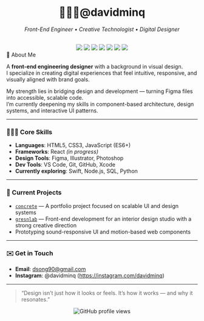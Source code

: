 <h1 align="center">🧑🏻‍💻@davidminq</h1>
<p align="center"><i>Front-End Engineer • Creative Technologist • Digital Designer</i></p>

<div align="center">

  <!-- Skill Badges -->
  <br/>

  <img src="https://img.shields.io/badge/Code-JavaScript-yellow?logo=javascript&logoColor=black"/>
  <img src="https://img.shields.io/badge/Markup-HTML5-E34F26?logo=html5&logoColor=white"/>
  <img src="https://img.shields.io/badge/Style-CSS3-1572B6?logo=css3&logoColor=white"/>
  <img src="https://img.shields.io/badge/Tools-VS%20Code-007ACC?logo=visualstudiocode&logoColor=white"/>
  
  <!-- Learning Badges -->
  <img src="https://img.shields.io/badge/Learning-React-61DAFB?logo=react&logoColor=black"/>
  <img src="https://img.shields.io/badge/Learning-Python-3776AB?logo=python&logoColor=white"/>
  <img src="https://img.shields.io/badge/Learning-Node.js-339933?logo=nodedotjs&logoColor=white"/>

</div>
👤 About Me

A **front-end engineering designer** with a background in visual design.  
I specialize in creating digital experiences that feel intuitive, responsive, and visually aligned with brand goals.

My strength lies in bridging design and development — turning Figma files into accessible, scalable code.  
I’m currently deepening my skills in component-based architecture, design systems, and interactive UI patterns.

---

### 🧑🏻‍💻 Core Skills

- **Languages**: HTML5, CSS3, JavaScript (ES6+)  
- **Frameworks**: React *(in progress)*  
- **Design Tools**: Figma, Illustrator, Photoshop  
- **Dev Tools**: VS Code, Git, GitHub, Xcode  
- **Currently exploring**: Swift, Node.js, SQL, Python

---

### 🚧 Current Projects

- [`concrete`](https://github.com/davidminq/concrete) — A portfolio project focused on scalable UI and design systems  
- [`gresnlab`](https://github.com/davidminq/gresnlab) — Front-end development for an interior design studio with a strong creative direction  
- Prototyping sound-responsive UI and motion-based web components

---

### ✉️ Get in Touch

- **Email**: dsong90@gmail.com  
- **Instagram**: @davidminq (https://instagram.com/davidminq)

---


> “Design isn’t just how it looks or feels. It’s how it works — and why it resonates.”

<p align="center">
  <img src="https://komarev.com/ghpvc/?username=davidminq&style=flat-square&color=lightgrey" alt="GitHub profile views" />
</p>
